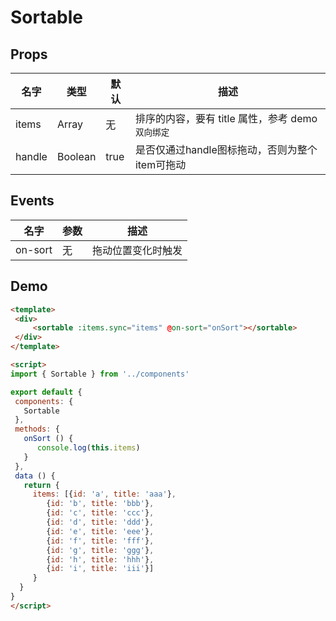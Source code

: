 # Sortable


## Props


| 名字 | 类型 | 默认 | 描述 |
|-----|-----|-----|-----|
| items | Array | 无 | 排序的内容，要有 title 属性，参考 demo `双向绑定`|
| handle | Boolean | true | 是否仅通过handle图标拖动，否则为整个item可拖动 |


## Events


| 名字 | 参数 | 描述 |
|-----|-----|-----|
| on-sort | 无 | 拖动位置变化时触发 |


## Demo


```html
<template>
 <div>
     <sortable :items.sync="items" @on-sort="onSort"></sortable>
 </div>
</template>

<script>
import { Sortable } from '../components'

export default {
 components: {
   Sortable
 },
 methods: {
   onSort () {
      console.log(this.items)
   }
 },
 data () {
   return {
     items: [{id: 'a', title: 'aaa'}, 
        {id: 'b', title: 'bbb'}, 
        {id: 'c', title: 'ccc'}, 
        {id: 'd', title: 'ddd'}, 
        {id: 'e', title: 'eee'}, 
        {id: 'f', title: 'fff'}, 
        {id: 'g', title: 'ggg'}, 
        {id: 'h', title: 'hhh'}, 
        {id: 'i', title: 'iii'}]
     }
  }
}
</script>

```